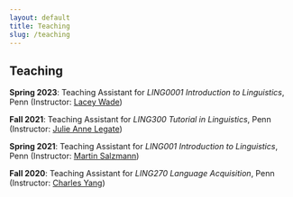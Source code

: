 ```yaml
---
layout: default
title: Teaching
slug: /teaching
---
```


## Teaching

**Spring 2023**: Teaching Assistant for *LING0001 Introduction to Linguistics*, Penn (Instructor: <a href="https://www.laceywade.com/">Lacey Wade</a>)

**Fall 2021**: Teaching Assistant for *LING300 Tutorial in Linguistics*, Penn (Instructor: <a href="https://www.ling.upenn.edu/~jlegate/">Julie Anne Legate</a>)

**Spring 2021**: Teaching Assistant for *LING001 Introduction to Linguistics*, Penn (Instructor: <a href="https://www.martinsalzmann.com">Martin Salzmann</a>)

**Fall 2020**: Teaching Assistant for *LING270 Language Acquisition*, Penn (Instructor: <a href="https://www.ling.upenn.edu/~ycharles/">Charles Yang</a>)


<br />
<br />
